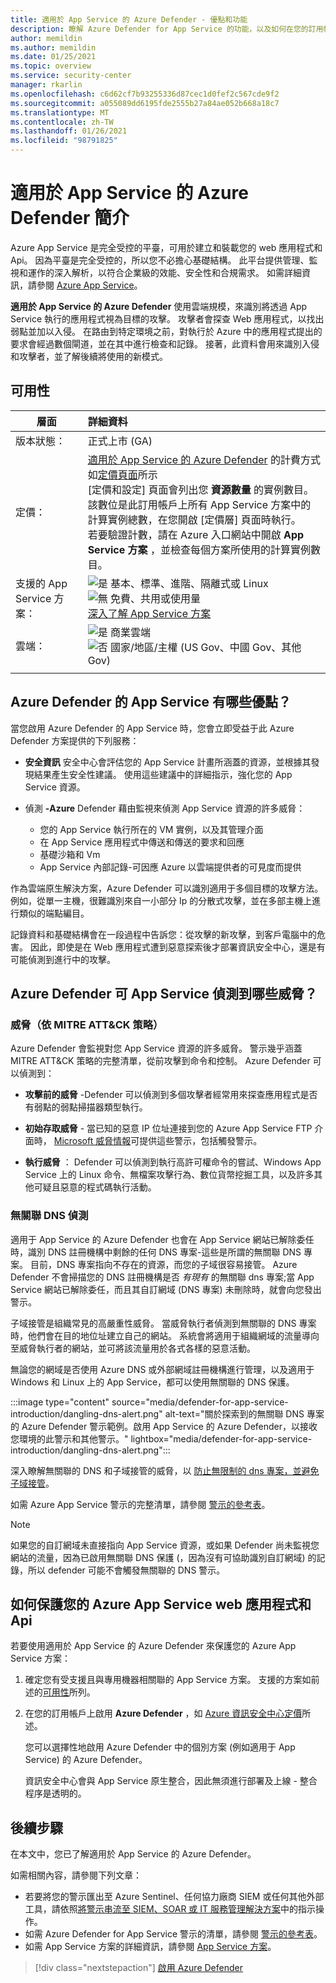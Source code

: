 ```yaml
---
title: 適用於 App Service 的 Azure Defender - 優點和功能
description: 瞭解 Azure Defender for App Service 的功能，以及如何在您的訂用帳戶上啟用
author: memildin
ms.author: memildin
ms.date: 01/25/2021
ms.topic: overview
ms.service: security-center
manager: rkarlin
ms.openlocfilehash: c6d62cf7b93255336d87cec1d0fef2c567cde9f2
ms.sourcegitcommit: a055089dd6195fde2555b27a84ae052b668a18c7
ms.translationtype: MT
ms.contentlocale: zh-TW
ms.lasthandoff: 01/26/2021
ms.locfileid: "98791825"
---
```

# <a name="introduction-to-azure-defender-for-app-service"></a>適用於 App Service 的 Azure Defender 簡介

Azure App Service 是完全受控的平臺，可用於建立和裝載您的 web 應用程式和 Api。 因為平臺是完全受控的，所以您不必擔心基礎結構。 此平台提供管理、監視和運作的深入解析，以符合企業級的效能、安全性和合規需求。 如需詳細資訊，請參閱 [Azure App Service](https://azure.microsoft.com/services/app-service/)。

**適用於 App Service 的 Azure Defender** 使用雲端規模，來識別將透過 App Service 執行的應用程式視為目標的攻擊。 攻擊者會探查 Web 應用程式，以找出弱點並加以入侵。 在路由到特定環境之前，對執行於 Azure 中的應用程式提出的要求會經過數個閘道，並在其中進行檢查和記錄。 接著，此資料會用來識別入侵和攻擊者，並了解後續將使用的新模式。


## <a name="availability"></a>可用性

|層面|詳細資料|
|----|:----|
|版本狀態：|正式上市 (GA)|
|定價：|[適用於 App Service 的 Azure Defender](azure-defender.md) 的計費方式如[定價頁面](security-center-pricing.md)所示<br>[定價和設定] 頁面會列出您 **資源數量** 的實例數目。 該數位是此訂用帳戶上所有 App Service 方案中的計算實例總數，在您開啟 [定價層] 頁面時執行。<br>若要驗證計數，請在 Azure 入口網站中開啟 **App Service 方案** ，並檢查每個方案所使用的計算實例數目。|
|支援的 App Service 方案：|![是](./media/icons/yes-icon.png) 基本、標準、進階、隔離式或 Linux<br>![無](./media/icons/no-icon.png) 免費、共用或使用量<br>[深入了解 App Service 方案](https://azure.microsoft.com/pricing/details/app-service/plans/)|
|雲端：|![是](./media/icons/yes-icon.png) 商業雲端<br>![否](./media/icons/no-icon.png) 國家/地區/主權 (US Gov、中國 Gov、其他 Gov)|
|||

## <a name="what-are-the-benefits-of-azure-defender-for-app-service"></a>Azure Defender 的 App Service 有哪些優點？

當您啟用 Azure Defender 的 App Service 時，您會立即受益于此 Azure Defender 方案提供的下列服務：

- **安全資訊** 安全中心會評估您的 App Service 計畫所涵蓋的資源，並根據其發現結果產生安全性建議。 使用這些建議中的詳細指示，強化您的 App Service 資源。

- 偵測 **-Azure** Defender 藉由監視來偵測 App Service 資源的許多威脅：
    - 您的 App Service 執行所在的 VM 實例，以及其管理介面
    - 在 App Service 應用程式中傳送和傳送的要求和回應
    - 基礎沙箱和 Vm
    - App Service 內部記錄-可因應 Azure 以雲端提供者的可見度而提供

作為雲端原生解決方案，Azure Defender 可以識別適用于多個目標的攻擊方法。 例如，從單一主機，很難識別來自一小部分 Ip 的分散式攻擊，並在多部主機上進行類似的端點編目。

記錄資料和基礎結構會在一段過程中告訴您：從攻擊的新攻擊，到客戶電腦中的危害。 因此，即使是在 Web 應用程式遭到惡意探索後才部署資訊安全中心，還是有可能偵測到進行中的攻擊。


## <a name="what-threats-can-azure-defender-for-app-service-detect"></a>Azure Defender 可 App Service 偵測到哪些威脅？

### <a name="threats-by-mitre-attck-tactics"></a>威脅（依 MITRE ATT&CK 策略）

Azure Defender 會監視對您 App Service 資源的許多威脅。 警示幾乎涵蓋 MITRE ATT&CK 策略的完整清單，從前攻擊到命令和控制。 Azure Defender 可以偵測到：

- **攻擊前的威脅** -Defender 可以偵測到多個攻擊者經常用來探查應用程式是否有弱點的弱點掃描器類型執行。

- **初始存取威脅**  - 當已知的惡意 IP 位址連接到您的 Azure App Service FTP 介面時， [Microsoft 威脅情報](https://go.microsoft.com/fwlink/?linkid=2128684)可提供這些警示，包括觸發警示。

- **執行威脅** ： Defender 可以偵測到執行高許可權命令的嘗試、Windows App Service 上的 Linux 命令、無檔案攻擊行為、數位貨幣挖掘工具，以及許多其他可疑且惡意的程式碼執行活動。

### <a name="dangling-dns-detection"></a>無關聯 DNS 偵測

適用于 App Service 的 Azure Defender 也會在 App Service 網站已解除委任時，識別 DNS 註冊機構中剩餘的任何 DNS 專案-這些是所謂的無關聯 DNS 專案。 目前，DNS 專案指向不存在的資源，而您的子域很容易接管。 Azure Defender 不會掃描您的 DNS 註冊機構是否 *有現有* 的無關聯 dns 專案;當 App Service 網站已解除委任，而且其自訂網域 (DNS 專案) 未刪除時，就會向您發出警示。

子域接管是組織常見的高嚴重性威脅。 當威脅執行者偵測到無關聯的 DNS 專案時，他們會在目的地位址建立自己的網站。 系統會將適用于組織網域的流量導向至威脅執行者的網站，並可將該流量用於各式各樣的惡意活動。 

無論您的網域是否使用 Azure DNS 或外部網域註冊機構進行管理，以及適用于 Windows 和 Linux 上的 App Service，都可以使用無關聯的 DNS 保護。

:::image type="content" source="media/defender-for-app-service-introduction/dangling-dns-alert.png" alt-text="關於探索到的無關聯 DNS 專案的 Azure Defender 警示範例。啟用 App Service 的 Azure Defender，以接收您環境的此警示和其他警示。" lightbox="media/defender-for-app-service-introduction/dangling-dns-alert.png":::

深入瞭解無關聯的 DNS 和子域接管的威脅，以 [防止無限制的 dns 專案，並避免子域接管](../security/fundamentals/subdomain-takeover.md)。

如需 Azure App Service 警示的完整清單，請參閱 [警示的參考表](alerts-reference.md#alerts-azureappserv)。

> [!NOTE]
> 如果您的自訂網域未直接指向 App Service 資源，或如果 Defender 尚未監視您網站的流量，因為已啟用無關聯 DNS 保護 (，因為沒有可協助識別自訂網域) 的記錄，所以 defender 可能不會觸發無關聯的 DNS 警示。

## <a name="how-to-protect-your-azure-app-service-web-apps-and-apis"></a>如何保護您的 Azure App Service web 應用程式和 Api

若要使用適用於 App Service 的 Azure Defender 來保護您的 Azure App Service 方案：

1. 確定您有受支援且與專用機器相關聯的 App Service 方案。 支援的方案如前述的[可用性](#availability)所列。

2. 在您的訂用帳戶上啟用 **Azure Defender** ，如 [Azure 資訊安全中心定價](security-center-pricing.md)所述。

    您可以選擇性地啟用 Azure Defender 中的個別方案 (例如適用于 App Service) 的 Azure Defender。

    資訊安全中心會與 App Service 原生整合，因此無須進行部署及上線 - 整合程序是透明的。


## <a name="next-steps"></a>後續步驟

在本文中，您已了解適用於 App Service 的 Azure Defender。 

如需相關內容，請參閱下列文章： 

- 若要將您的警示匯出至 Azure Sentinel、任何協力廠商 SIEM 或任何其他外部工具，請依照[將警示串流至 SIEM、SOAR 或 IT 服務管理解決方案](export-to-siem.md)中的指示操作。
- 如需 Azure Defender for App Service 警示的清單，請參閱 [警示的參考表](alerts-reference.md#alerts-azureappserv)。
- 如需 App Service 方案的詳細資訊，請參閱 [App Service 方案](https://azure.microsoft.com/pricing/details/app-service/plans/)。
> [!div class="nextstepaction"]
> [啟用 Azure Defender](security-center-pricing.md)